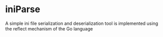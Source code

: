 # iniParse
A simple ini file serialization and deserialization tool is implemented using the reflect mechanism of the Go language 
